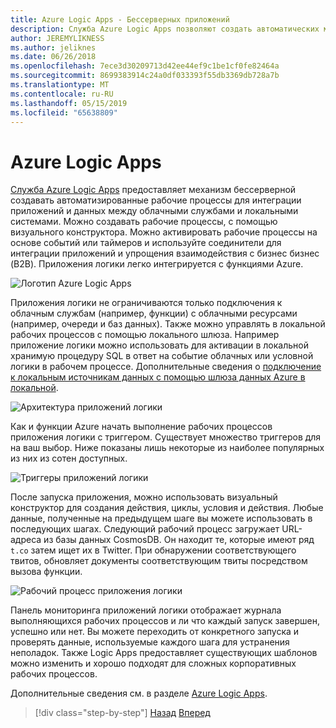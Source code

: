 ```yaml
---
title: Azure Logic Apps - Бессерверных приложений
description: Служба Azure Logic Apps позволяют создать автоматических масштабируемых рабочих процессов, для интеграции приложений и данных для облачных служб и локальных систем.
author: JEREMYLIKNESS
ms.author: jeliknes
ms.date: 06/26/2018
ms.openlocfilehash: 7ece3d30209713d42ee44ef9c1be1cf0fe82464a
ms.sourcegitcommit: 8699383914c24a0df033393f55db3369db728a7b
ms.translationtype: MT
ms.contentlocale: ru-RU
ms.lasthandoff: 05/15/2019
ms.locfileid: "65638809"
---
```

# <a name="azure-logic-apps"></a>Azure Logic Apps

[Служба Azure Logic Apps](https://docs.microsoft.com/azure/logic-apps) предоставляет механизм бессерверной создавать автоматизированные рабочие процессы для интеграции приложений и данных между облачными службами и локальными системами. Можно создавать рабочие процессы, с помощью визуального конструктора. Можно активировать рабочие процессы на основе событий или таймеров и используйте соединители для интеграции приложений и упрощения взаимодействия с бизнес бизнес (B2B). Приложения логики легко интегрируется с функциями Azure.

![Логотип Azure Logic Apps](./media/logic-apps-logo.png)

Приложения логики не ограничиваются только подключения к облачным службам (например, функции) с облачными ресурсами (например, очереди и баз данных). Также можно управлять в локальной рабочих процессов с помощью локального шлюза. Например приложение логики можно использовать для активации в локальной хранимую процедуру SQL в ответ на событие облачных или условной логики в рабочем процессе. Дополнительные сведения о [подключение к локальным источникам данных с помощью шлюза данных Azure в локальной](https://docs.microsoft.com/azure/analysis-services/analysis-services-gateway).

![Архитектура приложений логики](./media/logic-apps-architecture.png)

Как и функции Azure начать выполнение рабочих процессов приложения логики с триггером. Существует множество триггеров для на ваш выбор. Ниже показаны лишь некоторые из наиболее популярных из них из сотен доступных.

![Триггеры приложений логики](./media/logic-app-triggers.png)

После запуска приложения, можно использовать визуальный конструктор для создания действия, циклы, условия и действия. Любые данные, полученные на предыдущем шаге вы можете использовать в последующих шагах. Следующий рабочий процесс загружает URL-адреса из базы данных CosmosDB. Он находит те, которые имеют ряд `t.co` затем ищет их в Twitter. При обнаружении соответствующего твитов, обновляет документы соответствующим твиты посредством вызова функции.

![Рабочий процесс приложения логики](./media/logic-app-workflow.png)

Панель мониторинга приложений логики отображает журнала выполняющихся рабочих процессов и ли что каждый запуск завершен, успешно или нет. Вы можете переходить от конкретного запуска и проверять данные, используемые каждого шага для устранения неполадок. Также Logic Apps предоставляет существующих шаблонов можно изменить и хорошо подходят для сложных корпоративных рабочих процессов.

Дополнительные сведения см. в разделе [Azure Logic Apps](https://docs.microsoft.com/azure/logic-apps).

>[!div class="step-by-step"]
>[Назад](application-insights.md)
>[Вперед](event-grid.md)
